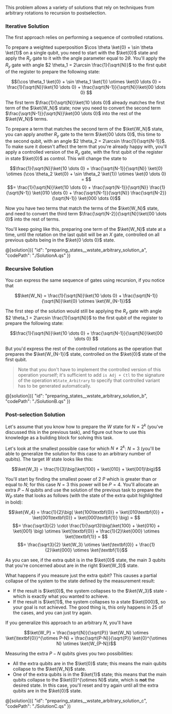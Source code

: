 This problem allows a variety of solutions that rely on techniques from arbitrary rotations to recursion to postselection. 

### Iterative Solution

The first approach relies on performing a sequence of controlled rotations.

To prepare a weighted superposition $\cos \theta \ket{0} + \sin \theta \ket{1}$ on a single qubit, you need to start with the $\ket{0}$ state and apply the $R_y$ gate to it with the angle parameter equal to $2 \theta$. 
You'll apply the $R_y$ gate with angle $2 \theta_1 = 2\arcsin \frac{1}{\sqrt{N}}$ to the first qubit of the register to prepare the following state:

$$(\cos \theta_1 \ket{0} + \sin \theta_1 \ket{1}) \otimes \ket{0 \dots 0} = \frac{1}{\sqrt{N}}\ket{10 \dots 0} + \frac{\sqrt{N-1}}{\sqrt{N}}\ket{00 \dots 0} $$

The first term $\frac{1}{\sqrt{N}}\ket{10 \dots 0}$ already matches the first term of the $\ket{W_N}$ state; now you need to convert the second term $\frac{\sqrt{N-1}}{\sqrt{N}}\ket{00 \dots 0}$ into the rest of the $\ket{W_N}$ terms.

To prepare a term that matches the second term of the $\ket{W_N}$ state, you can apply another $R_y$ gate to the term $\ket{00 \dots 0}$, this time to the second qubit, with an angle $2 \theta_2 = 2\arcsin \frac{1}{\sqrt{N-1}}$.
To make sure it doesn't affect the term that you're already happy with, you'll apply a controlled version of the $R_y$ gate, with the first qubit of the register in state $\ket{0}$ as control.
This will change the state to

$$\frac{1}{\sqrt{N}}\ket{10 \dots 0} + \frac{\sqrt{N-1}}{\sqrt{N}} \ket{0} \otimes (\cos \theta_2 \ket{0} + \sin \theta_2 \ket{1}) \otimes \ket{0 \dots 0} = $$
$$= \frac{1}{\sqrt{N}}\ket{10 \dots 0} + \frac{\sqrt{N-1}}{\sqrt{N}} \frac{1}{\sqrt{N-1}} \ket{010 \dots 0} + \frac{\sqrt{N-1}}{\sqrt{N}} \frac{\sqrt{N-2}}{\sqrt{N-1}} \ket{000 \dots 0}$$

Now you have two terms that match the terms of the $\ket{W_N}$ state, and need to convert the third term $\frac{\sqrt{N-2}}{\sqrt{N}}\ket{00 \dots 0}$ into the rest of terms.

You'll keep going like this, preparing one term of the $\ket{W_N}$ state at a time, until the rotation on the last qubit will be an $X$ gate, controlled on all previous qubits being in the $\ket{0 \dots 0}$ state.

@[solution]({
    "id": "preparing_states__wstate_arbitrary_solution_a",
    "codePath": "./SolutionA.qs"
})

### Recursive Solution

You can express the same sequence of gates using recursion, if you notice that 

$$\ket{W_N} = \frac{1}{\sqrt{N}}\ket{10 \dots 0} + \frac{\sqrt{N-1}}{\sqrt{N}}\ket{0} \otimes \ket{W_{N-1}}$$

The first step of the solution would still be applying the $R_y$ gate with angle $2 \theta_1 = 2\arcsin \frac{1}{\sqrt{N}}$ to the first qubit of the register to prepare the following state:

$$\frac{1}{\sqrt{N}}\ket{10 \dots 0} + \frac{\sqrt{N-1}}{\sqrt{N}}\ket{00 \dots 0} $$

But you'd express the rest of the controlled rotations as the operation that prepares the $\ket{W_{N-1}}$ state, controlled on the $\ket{0}$ state of the first qubit.

> Note that you don't have to implement the controlled version of this operation yourself; it's sufficient to add `is Adj + Ctl` to the signature of the operation `WState_Arbitrary` to specify that controlled variant has to be generated automatically.

@[solution]({
    "id": "preparing_states__wstate_arbitrary_solution_b",
    "codePath": "./SolutionB.qs"
})

### Post-selection Solution

Let's assume that you know how to prepare the $W$ state for $N = 2^k$ (you've discussed this in the previous task), and figure out how to use this knowledge as a building block for solving this task.

Let's look at the smallest possible case for which $N \neq 2^k$: $N = 3$ (you'll be able to generalize the solution for this case to an arbitrary number of qubits). The target $W$ state looks like this:  

$$\ket{W_3} = \frac{1}{3}\big(\ket{100} + \ket{010} + \ket{001}\big)$$

You'll start by finding the smallest power of 2 $P$ which is greater than or equal to $N$; for this case $N = 3$ this power will be $P = 4$. You'll allocate an extra $P - N$ qubits and use the solution of the previous task to prepare the $W_P$ state that looks as follows (with the state of the extra qubit highlighted in bold):  

$$\ket{W_4} = \frac{1}{2}\big( \ket{100\textbf{0}} + \ket{010\textbf{0}} + \ket{001\textbf{0}} + \ket{000\textbf{1}} \big) = $$
$$= \frac{\sqrt3}{2} \cdot \frac{1}{\sqrt3}\big(\ket{100} + \ket{010} + \ket{001} \big) \otimes \ket{\textbf{0}} + \frac{1}{2}\ket{000} \otimes \ket{\textbf{1}} = $$
$$= \frac{\sqrt3}{2} \ket{W_3} \otimes \ket{\textbf{0}} + \frac{1}{2}\ket{000} \otimes \ket{\textbf{1}}$$

As you can see, if the extra qubit is in the $\ket{0}$ state, the main 3 qubits that you're concerned about are in the right $\ket{W_3}$ state. 

What happens if you measure just the extra qubit? This causes a partial collapse of the system to the state defined by the measurement result:
* If the result is $\ket{0}$, the system collapses to the $\ket{W_3}$ state - which is exactly what you wanted to achieve.
* If the result is $\ket{1}$, the system collapses to a state $\ket{000}$, so your goal is not achieved. The good thing is, this only happens in $25%$ of the cases, and you can just try again.

If you generalize this approach to an arbitrary $N$, you'll have 

$$\ket{W_P} = \frac{\sqrt{N}}{\sqrt{P}} \ket{W_N} \otimes \ket{\textbf{0}}^{\otimes P-N} + \frac{\sqrt{P-N}}{\sqrt{P}} \ket{0}^{\otimes N} \otimes \ket{W_{P-N}}$$

Measuring the extra $P-N$ qubits gives you two possibilities:
* All the extra qubits are in the $\ket{0}$ state; this means the main qubits collapse to the $\ket{W_N}$ state. 
* One of the extra qubits is in the $\ket{1}$ state; this means that the main qubits collapse to the $\ket{0}^{\otimes N}$ state, which is **not** the desired state. In this case, you'll reset and try again until all the extra qubits are in the $\ket{0}$ state.

@[solution]({
    "id": "preparing_states__wstate_arbitrary_solution_c",
    "codePath": "./SolutionC.qs"
})
